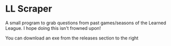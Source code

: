 # LL Scraper
A small program to grab questions from past games/seasons of the Learned League.   I hope doing this isn't frowned upon!

You can download an exe from the releases section to the right
